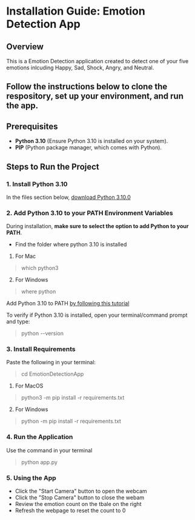 # Installation Guide: Emotion Detection App

## Overview
This is a Emotion Detection application created to detect one of your five emotions inlcuding Happy, Sad, Shock, Angry, and Neutral.

Follow the instructions below to clone the respository, set up your environment, and run the app.
-------------------------------
## Prerequisites

- **Python 3.10** (Ensure Python 3.10 is installed on your system). 
- **PIP** (Python package manager, which comes with Python).

## Steps to Run the Project

### 1. Install Python 3.10
In the files section below, [download Python 3.10.0](https://www.python.org/downloads/release/python-3100/)

### 2. Add Python 3.10 to your PATH Environment Variables

During installation, **make sure to select the option to add Python to your PATH**.

- Find the folder where python 3.10 is installed

1. For Mac
> which python3
2. For Windows
> where python

Add Python 3.10 to PATH [by following this tutorial](https://www.youtube.com/watch?v=3a3UOSBffUI)

To verify if Python 3.10 is installed, open your terminal/command prompt and type:
> python --version

### 3. Install Requirements
Paste the following in your terminal:

> cd EmotionDetectionApp

1. For MacOS
> python3 -m pip install -r requirements.txt
2. For Windows
> python -m pip install -r requirements.txt

### 4. Run the Application
Use the command in your terminal
> python app.py

### 5. Using the App

- Click the "Start Camera" button to open the webcam
- Click the "Stop Camera" button to close the webam
- Review the emotion count on the tbale on the right
- Refresh the webpage to reset the count to 0